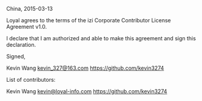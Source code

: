 China, 2015-03-13

Loyal agrees to the terms of the izi Corporate Contributor License
Agreement v1.0.

I declare that I am authorized and able to make this agreement and sign this
declaration.

Signed,

Kevin Wang kevin_327@163.com https://github.com/kevin3274

List of contributors:

Kevin Wang kevin@loyal-info.com https://github.com/kevin3274
